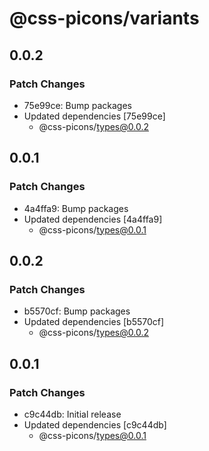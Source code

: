 # @css-picons/variants

## 0.0.2

### Patch Changes

- 75e99ce: Bump packages
- Updated dependencies [75e99ce]
  - @css-picons/types@0.0.2

## 0.0.1

### Patch Changes

- 4a4ffa9: Bump packages
- Updated dependencies [4a4ffa9]
  - @css-picons/types@0.0.1

## 0.0.2

### Patch Changes

- b5570cf: Bump packages
- Updated dependencies [b5570cf]
  - @css-picons/types@0.0.2

## 0.0.1

### Patch Changes

- c9c44db: Initial release
- Updated dependencies [c9c44db]
  - @css-picons/types@0.0.1

